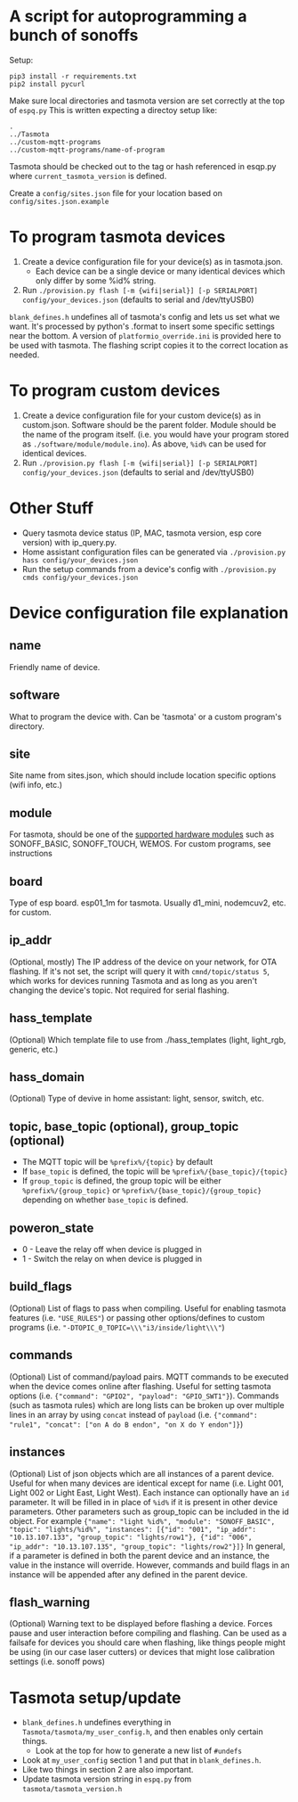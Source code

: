 # A script for autoprogramming a bunch of sonoffs

Setup:

```
pip3 install -r requirements.txt
pip2 install pycurl
```

Make sure local directories and tasmota version are set correctly at the top of `espq.py`
This is written expecting a directoy setup like:
```
.
../Tasmota
../custom-mqtt-programs
../custom-mqtt-programs/name-of-program
```

Tasmota should be checked out to the tag or hash referenced in esqp.py where `current_tasmota_version` is defined.

Create a `config/sites.json` file for your location based on `config/sites.json.example`

# To program tasmota devices
1. Create a device configuration file for your device(s) as in tasmota.json.
    - Each device can be a single device or many identical devices which only differ by some %id% string.
2. Run `./provision.py flash [-m {wifi|serial}] [-p SERIALPORT] config/your_devices.json` (defaults to serial and /dev/ttyUSB0)

`blank_defines.h` undefines all of tasmota's config and lets us set what we want.
It's processed by python's .format to insert some specific settings near the bottom.
A version of `platformio_override.ini` is provided here to be used with tasmota. The flashing script copies it to the correct location as needed.

# To program custom devices
1. Create a device configuration file for your custom device(s) as in custom.json. Software should be the parent folder. Module should be the name of the program itself. (i.e. you would have your program stored as `./software/module/module.ino`). As above, `%id%` can be used for identical devices.
2. Run `./provision.py flash [-m {wifi|serial}] [-p SERIALPORT] config/your_devices.json` (defaults to serial and /dev/ttyUSB0)

# Other Stuff
- Query tasmota device status (IP, MAC, tasmota version, esp core version) with ip_query.py.
- Home assistant configuration files can be generated via `./provision.py hass config/your_devices.json`
- Run the setup commands from a device's config with `./provision.py cmds config/your_devices.json`

# Device configuration file explanation
## name
Friendly name of device.

## software
What to program the device with. Can be 'tasmota' or a custom program's directory.

## site
Site name from sites.json, which should include location specific options (wifi info, etc.)

## module
For tasmota, should be one of the [supported hardware modules](https://github.com/arendst/Tasmota/blob/development/tasmota/tasmota_template.h#L339)
such as SONOFF_BASIC, SONOFF_TOUCH, WEMOS. For custom programs, see instructions

## board
Type of esp board. esp01_1m for tasmota. Usually d1_mini, nodemcuv2, etc. for custom.

## ip_addr
(Optional, mostly) The IP address of the device on your network, for OTA flashing. If it's not set, the script will query it with `cmnd/topic/status 5`, which works for devices running Tasmota and as long as you aren't changing the device's topic. Not required for serial flashing.

## hass_template
(Optional) Which template file to use from ./hass_templates (light, light_rgb, generic, etc.)

## hass_domain
(Optional) Type of devive in home assistant: light, sensor, switch, etc.

## topic, base_topic (optional), group_topic (optional)
* The MQTT topic will be `%prefix%/{topic}` by default
* If `base_topic` is defined, the topic will be `%prefix%/{base_topic}/{topic}`
* If `group_topic` is defined, the group topic will be either `%prefix%/{group_topic}` or `%prefix%/{base_topic}/{group_topic}` depending on whether `base_topic` is defined.


## poweron_state
* 0 - Leave the relay off when device is plugged in
* 1 - Switch the relay on when device is plugged in

## build_flags
(Optional) List of flags to pass when compiling. Useful for enabling tasmota features (i.e. `"USE_RULES"`) or passing other options/defines to custom programs (i.e. `"-DTOPIC_0_TOPIC=\\\"i3/inside/light\\\"`)

## commands
(Optional) List of command/payload pairs. MQTT commands to be executed when the device comes online after flashing. Useful for setting tasmota options (i.e. `{"command": "GPIO2", "payload": "GPIO_SWT1"}`). Commands (such as tasmota rules) which are long lists can be broken up over multiple lines in an array by using `concat` instead of `payload` (i.e. `{"command": "rule1", "concat": ["on A do B endon", "on X do Y endon"]}`)

## instances
(Optional) List of json objects which are all instances of a parent device. Useful for when many devices are identical except for name (i.e. Light 001, Light 002 or Light East, Light West). Each instance can optionally have an `id` parameter. It will be filled in in place of `%id%` if it is present in other device parameters. Other parameters such as group_topic can be included in the id object. For example `{"name": "light %id%", "module": "SONOFF_BASIC", "topic": "lights/%id%", "instances": [{"id": "001", "ip_addr": "10.13.107.133", "group_topic": "lights/row1"}, {"id": "006", "ip_addr": "10.13.107.135", "group_topic": "lights/row2"}]}` In general, if a parameter is defined in both the parent device and an instance, the value in the instance will override. However, commands and build flags in an instance will be appended after any defined in the parent device.

## flash_warning
(Optional) Warning text to be displayed before flashing a device. Forces pause and user interaction before compiling and flashing. Can be used as a failsafe for devices you should care when flashing, like things people might be using (in our case laser cutters) or devices that might lose calibration settings (i.e. sonoff pows)

# Tasmota setup/update
* `blank_defines.h` undefines everything in `Tasmota/tasmota/my_user_config.h`, and then enables only certain things.
  * Look at the top for how to generate a new list of `#undefs`
* Look at `my_user_config` section 1 and put that in `blank_defines.h`.
* Like two things in section 2 are also important.
* Update tasmota version string in `espq.py` from `tasmota/tasmota_version.h`
